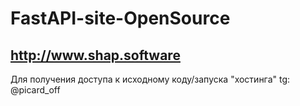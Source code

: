 # FastAPI-site-OpenSource


## http://www.shap.software

Для получения доступа к исходному коду/запуска "хостинга" tg: @picard_off
